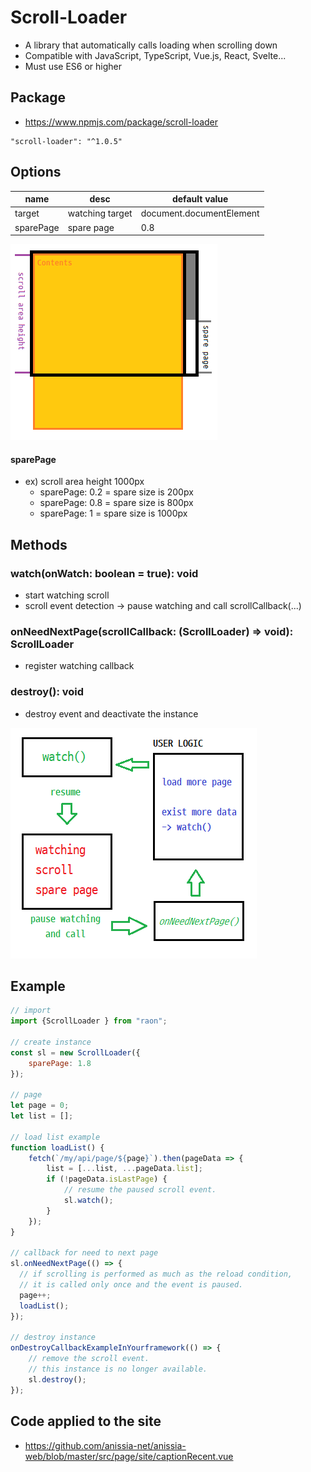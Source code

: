 # Scroll-Loader
- A library that automatically calls loading when scrolling down
- Compatible with JavaScript, TypeScript, Vue.js, React, Svelte...
- Must use ES6 or higher

## Package

- https://www.npmjs.com/package/scroll-loader

```
"scroll-loader": "^1.0.5"
```

## Options
| name      | desc            | default value            |
|-----------|-----------------|--------------------------|
| target    | watching target | document.documentElement |
| sparePage | spare page      | 0.8                      |


![areas.png](./scroll-loader-areas.png)

#### sparePage
- ex) scroll area height 1000px
  - sparePage: 0.2 = spare size is 200px
  - sparePage: 0.8 = spare size is 800px
  - sparePage: 1 = spare size is 1000px

## Methods
### watch(onWatch: boolean = true): void
- start watching scroll
- scroll event detection -> pause watching and call scrollCallback(...)

### onNeedNextPage(scrollCallback: (ScrollLoader) => void): ScrollLoader
- register watching callback

### destroy(): void
- destroy event and deactivate the instance


![flow.png](./scroll-loader-flow.png)

## Example
``` js
// import
import {ScrollLoader } from "raon";

// create instance
const sl = new ScrollLoader({
    sparePage: 1.8
});

// page
let page = 0;
let list = [];

// load list example
function loadList() {
    fetch(`/my/api/page/${page}`).then(pageData => {
        list = [...list, ...pageData.list];
        if (!pageData.isLastPage) {
            // resume the paused scroll event.
            sl.watch();
        }
    });
}

// callback for need to next page
sl.onNeedNextPage(() => {
  // if scrolling is performed as much as the reload condition, 
  // it is called only once and the event is paused.
  page++;
  loadList();
});

// destroy instance
onDestroyCallbackExampleInYourframework(() => {
    // remove the scroll event.
    // this instance is no longer available.
    sl.destroy();
});
```

## Code applied to the site
- https://github.com/anissia-net/anissia-web/blob/master/src/page/site/captionRecent.vue